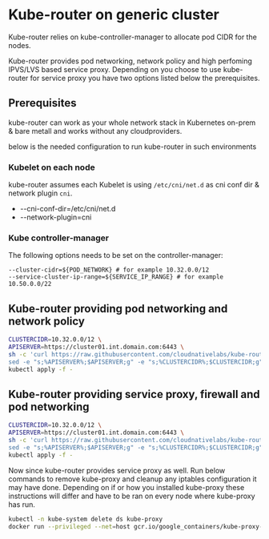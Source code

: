 # Kube-router on generic cluster

Kube-router relies on kube-controller-manager to allocate pod CIDR for the nodes.

Kube-router provides pod networking, network policy and high perfoming IPVS/LVS based service proxy. Depending on you choose to use kube-router for service proxy you have two options listed below the prerequisites.

## Prerequisites

kube-router can work as your whole network stack in Kubernetes on-prem & bare metall and works without any cloudproviders.

below is the needed configuration to run kube-router in such environments

### Kubelet on each node

kube-router assumes each Kubelet is using `/etc/cni/net.d` as cni conf dir & network plugin `cni`.

- --cni-conf-dir=/etc/cni/net.d
- --network-plugin=cni

### Kube controller-manager

The following options needs to be set on the controller-manager:

```text
--cluster-cidr=${POD_NETWORK} # for example 10.32.0.0/12
--service-cluster-ip-range=${SERVICE_IP_RANGE} # for example 10.50.0.0/22
```

## Kube-router providing pod networking and network policy

```sh
CLUSTERCIDR=10.32.0.0/12 \
APISERVER=https://cluster01.int.domain.com:6443 \
sh -c 'curl https://raw.githubusercontent.com/cloudnativelabs/kube-router/master/daemonset/generic-kuberouter.yaml -o - | \
sed -e "s;%APISERVER%;$APISERVER;g" -e "s;%CLUSTERCIDR%;$CLUSTERCIDR;g"' | \
kubectl apply -f -
```

## Kube-router providing service proxy, firewall and pod networking

```sh
CLUSTERCIDR=10.32.0.0/12 \
APISERVER=https://cluster01.int.domain.com:6443 \
sh -c 'curl https://raw.githubusercontent.com/cloudnativelabs/kube-router/master/daemonset/generic-kuberouter-all-features.yaml -o - | \
sed -e "s;%APISERVER%;$APISERVER;g" -e "s;%CLUSTERCIDR%;$CLUSTERCIDR;g"' | \
kubectl apply -f -
```

Now since kube-router provides service proxy as well. Run below commands to remove kube-proxy and cleanup any iptables configuration it may have done.
Depending on if or how you installed kube-proxy these instructions will differ and have to be ran on every node where kube-proxy has run.

```sh
kubectl -n kube-system delete ds kube-proxy
docker run --privileged --net=host gcr.io/google_containers/kube-proxy-amd64:v1.7.3 kube-proxy --cleanup-iptables
```